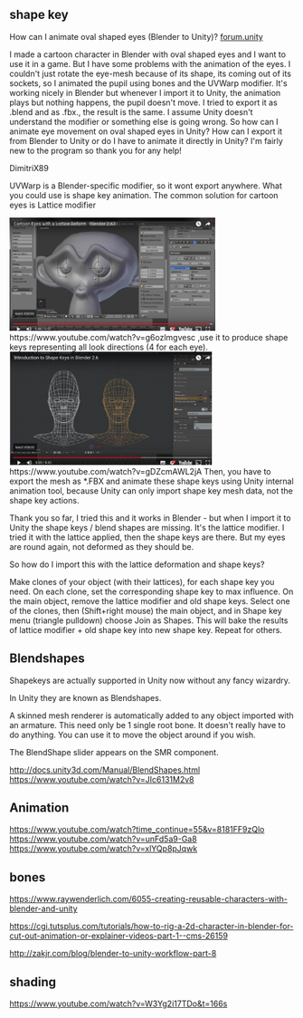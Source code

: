 ## shape key 
How can I animate oval shaped eyes (Blender to Unity)?
[forum.unity](https://forum.unity.com/threads/how-can-i-animate-oval-shaped-eyes-blender-to-unity.455147/)

I made a cartoon character in Blender with oval shaped eyes and I want to use it in a game. But I have some problems with the animation of the eyes. I couldn't just rotate the eye-mesh because of its shape, its coming out of its sockets, so I animated the pupil using bones and the UVWarp modifier. It's working nicely in Blender but whenever I import it to Unity, the animation plays but nothing happens, the pupil doesn't move. I tried to export it as .blend and as .fbx., the result is the same. I assume Unity doesn't understand the modifier or something else is going wrong. 
So how can I animate eye movement on oval shaped eyes in Unity? How can I export it from Blender to Unity or do I have to animate it directly in Unity?
I'm fairly new to the program so thank you for any help!


DimitriX89

UVWarp is a Blender-specific modifier, so it wont export anywhere. 
What you could use is shape key animation. The common solution for cartoon eyes is Lattice modifier

<img src="https://raw.githubusercontent.com/pbrito/myUnity/master/img/blender/b2.png"   height="200" />
https://www.youtube.com/watch?v=g6ozlmgvesc
,use it to produce shape keys representing all look directions (4 for each eye). 

<img src="https://raw.githubusercontent.com/pbrito/myUnity/master/img/blender/b1.png"   height="200" />
https://www.youtube.com/watch?v=gDZcmAWL2jA
Then, you have to export the mesh as *.FBX and animate these shape keys using Unity internal animation tool, because Unity can only import shape key mesh data, not the shape key actions.

Thank you so far, I tried this and it works in Blender - 
but when I import it to Unity the shape keys / blend shapes are missing. 
It's the lattice modifier. I tried it with the lattice applied, then the shape keys are there. 
But my eyes are round again, not deformed as they should be.

So how do I import this with the lattice deformation and shape keys?

Make clones of your object (with their lattices), for each shape key you need. 
On each clone, set the corresponding shape key to max influence. 
On the main object, remove the lattice modifier and old shape keys. 
Select one of the clones, then (Shift+right mouse) the main object, and in Shape key menu (triangle pulldown) choose Join as Shapes. 
This will bake the results of lattice modifier + old shape key into new shape key. Repeat for others.


## Blendshapes
Shapekeys are actually supported in Unity now without any fancy wizardry.

In Unity they are known as Blendshapes.

A skinned mesh renderer is automatically added to any object imported with an armature. This need only be 1 single root bone. It doesn't really have to do anything. You can use it to move the object around if you wish.

The BlendShape slider appears on the SMR component.

http://docs.unity3d.com/Manual/BlendShapes.html
https://www.youtube.com/watch?v=JIc6131M2v8

## Animation

https://www.youtube.com/watch?time_continue=55&v=8181FF9zQlo
https://www.youtube.com/watch?v=unFd5a9-Ga8
https://www.youtube.com/watch?v=xlYQp8pJqwk


## bones


https://www.raywenderlich.com/6055-creating-reusable-characters-with-blender-and-unity

https://cgi.tutsplus.com/tutorials/how-to-rig-a-2d-character-in-blender-for-cut-out-animation-or-explainer-videos-part-1--cms-26159

http://zakjr.com/blog/blender-to-unity-workflow-part-8



## shading 
https://www.youtube.com/watch?v=W3Yg2i17TDo&t=166s

